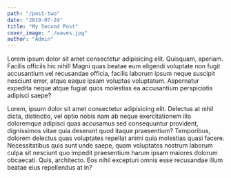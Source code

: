 ```yaml
---
path: "/post-two"
date: "2019-07-24"
title: "My Second Post"
cover_image: "./waves.jpg"
author: "Admin"
---
```

Lorem ipsum dolor sit amet consectetur adipisicing elit. Quisquam, aperiam. Facilis officiis hic nihil! Magni quas beatae eum eligendi voluptate non fugit accusantium vel recusandae officia, facilis laborum ipsum neque suscipit nesciunt error, atque eaque ipsam voluptas voluptatum. Aspernatur expedita neque atque fugiat quos molestias ea accusantium perspiciatis adipisci saepe?

Lorem, ipsum dolor sit amet consectetur adipisicing elit. Delectus at nihil dicta, distinctio, vel optio nobis nam ab neque exercitationem illo doloremque adipisci quas accusamus sed consequuntur provident, dignissimos vitae quia deserunt quod itaque praesentium? Temporibus, dolorem delectus quas voluptates repellat animi quia molestias quasi facere. Necessitatibus quis sunt unde saepe, quam voluptates nostrum laborum culpa sit nesciunt quo impedit praesentium harum ipsam maiores dolorum obcaecati. Quis, architecto. Eos nihil excepturi omnis esse recusandae illum beatae eius repellendus at in?